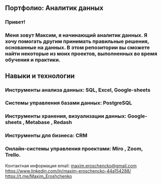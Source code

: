 ## Портфолио: Аналитик данных

### Привет! 
### Меня зовут Максим, я начинающий аналитик данных. Я хочу помогать другим принимать правильные решения, основанные на данных. В этом репозитории вы сможете найти некоторые из моих проектов, выполненных во время обучения и практики. 

## Навыки и технологии

### Инструменты анализа данных: SQL, Excel, Google-sheets

### Системы управления базами данных: PostgreSQL

### Инструменты хранения, визуализации данных: Google-sheets , Metabase , Redash

### Инструменты для бизнеса: CRM 

### Онлайн-системы управления проектами:  Miro , Zoom, Trello. 














Контактная информация
email: maxim.eroschencko@gmail.com
https://www.linkedin.com/in/maxim-eroschencko-44a154288/
https://t.me/Maxim_Eroshchenko

